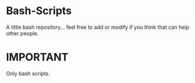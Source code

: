 # Bash-Scripts
A little bash repository... feel free to add or modify if you think that can help other people.

# IMPORTANT
Only bash scripts.
